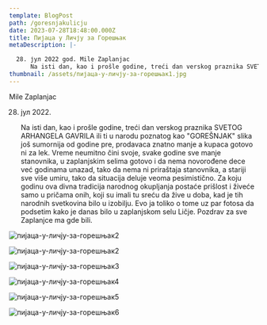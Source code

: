 ```yaml
---
template: BlogPost
path: /goresnjakulicju
date: 2023-07-28T18:48:00.000Z
title: Пијаца у Личју за Горешњак
metaDescription: |-

  28. јул 2022 god. Mile Zaplanjac 
      Na isti dan, kao i prošle godine, treći dan verskog praznika SVETOG ARHANGELA GAVRILA ili ti u narodu poznatog kao "GOREŠNJAK"  slika još sumornija od godine pre, prodavaca znatno manje a kupaca gotovo ni za lek. Vreme neumitno čini svoje, svake godine sve manje stanovnika, u zaplanjskim selima gotovo i da nema novorođene dece već godinama unazad, tako da nema ni priraštaja stanovnika, a stariji sve više umiru...
thumbnail: /assets/пијаца-у-личју-за-горешњак1.jpg
---
```



Mile Zaplanjac

28. јул 2022.

    Na isti dan, kao i prošle godine, treći dan verskog praznika SVETOG ARHANGELA GAVRILA ili ti u narodu poznatog kao "GOREŠNJAK"  slika još sumornija od godine pre, prodavaca znatno manje a kupaca gotovo ni za lek. Vreme neumitno čini svoje, svake godine sve manje stanovnika, u zaplanjskim selima gotovo i da nema novorođene dece već godinama unazad, tako da nema ni priraštaja stanovnika, a stariji sve više umiru, tako da situacija deluje veoma pesimistično. Za koju godinu ova divna tradicija narodnog okupljanja postaće prišlost i živeće samo u pričama onih, koji su imali tu sreću da žive u doba, kad je tih narodnih svetkovina bilo u izobilju. Evo ja toliko o tome uz par fotosa da podsetim kako je danas bilo u zaplanjskom selu Ličje. Pozdrav za sve Zaplanjce ma gde bili.

![](/assets/пијаца-у-личју-за-горешњак1.jpg "пијаца-у-личју-за-горешњак2")

![](/assets/пијаца-у-личју-за-горешњак2.jpg "пијаца-у-личју-за-горешњак2")

![](/assets/пијаца-у-личју-за-горешњак3.jpg "пијаца-у-личју-за-горешњак3")

![](/assets/пијаца-у-личју-за-горешњак4.jpg "пијаца-у-личју-за-горешњак4")

![](/assets/пијаца-у-личју-за-горешњак5.jpg "пијаца-у-личју-за-горешњак5")

![](/assets/пијаца-у-личју-за-горешњак6.jpg "пијаца-у-личју-за-горешњак6")
